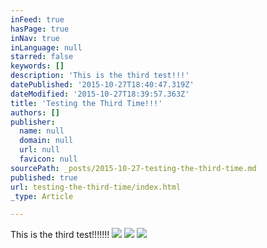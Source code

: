```yaml
---
inFeed: true
hasPage: true
inNav: true
inLanguage: null
starred: false
keywords: []
description: 'This is the third test!!!'
datePublished: '2015-10-27T18:40:47.319Z'
dateModified: '2015-10-27T18:39:57.363Z'
title: 'Testing the Third Time!!!'
authors: []
publisher:
  name: null
  domain: null
  url: null
  favicon: null
sourcePath: _posts/2015-10-27-testing-the-third-time.md
published: true
url: testing-the-third-time/index.html
_type: Article

---
```

This is the third test!!!!!!!
![](https://the-grid-user-content.s3-us-west-2.amazonaws.com/c8ea419c-7535-4c2b-9f82-540a620bd726.jpg)
![](https://the-grid-user-content.s3-us-west-2.amazonaws.com/044b8e47-527a-4163-a225-369dad4f6435.jpg)
![](https://the-grid-user-content.s3-us-west-2.amazonaws.com/819d4574-ad82-4d21-8020-38cffcd92277.jpg)
